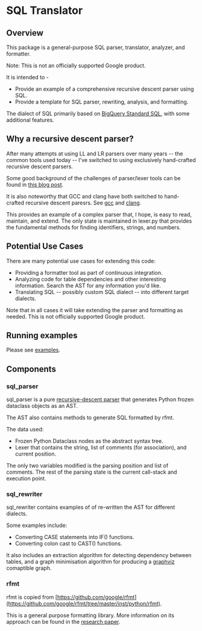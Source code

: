 
#  SQL Translator

## Overview

This package is a general-purpose SQL parser, translator, analyzer, and formatter.

Note: This is not an officially supported Google product.

It is intended to -
 * Provide an example of a comprehensive recursive descent parser using SQL.
 * Provide a template for SQL parser, rewriting, analysis, and formatting.

The dialect of SQL primarily based on [BigQuery Standard SQL](https://cloud.google.com/bigquery/docs/reference/standard-sql),
with some additional features.

## Why a recursive descent parser?

After many attempts at using LL and LR parsers over many years -- the common tools used today -- I've
switched to using exclusively hand-crafted recursive descent parsers.

Some good background of the challenges of parser/lexer tools can be found in
[this blog post](https://blog.reverberate.org/2013/09/ll-and-lr-in-context-why-parsing-tools.html).

It is also noteworthy that GCC and clang have both switched to hand-crafted recursive
descent paresrs. See [gcc](http://gcc.gnu.org/wiki/New_C_Parser) and [clang](http://clang.llvm.org/features.html).

This provides an example of a complex parser that, I hope, is easy to read, maintain, and extend. The only state
is maintained in lexer.py that provides the fundamental methods for finding identifiers, strings, and numbers.

## Potential Use Cases

There are many potential use cases for extending this code:

 * Providing a formatter tool as part of continuous integration.
 * Analyzing code for table dependencies and other interesting information. Search the AST for any information you'd like.
 * Translating SQL -- possibly custom SQL dialect -- into different target dialects.

Note that in all cases it will take extending the parser and formatting as needed. This is not officially supported Google product.

## Running examples

Please see [examples](EXAMPLES.md).

## Components

### sql_parser

sql_parser is a pure [recursive-descent parser](https://en.wikipedia.org/wiki/Recursive_descent_parser)
that generates Python frozen dataclass objects as an AST.

The AST also contains methods to generate SQL formatted by rfmt.

The data used:
 * Frozen Python Dataclass nodes as the abstract syntax tree.
 * Lexer that contains the string, list of comments (for association), and current position.

The only two variables modified is the parsing position and list of comments. The rest of the
parsing state is the current call-stack and execution point.

### sql_rewriter

sql_rewriter contains examples of of re-written the AST for different dialects.

Some examples include:
  * Converting CASE statements into IF() functions.
  * Converting colon cast to CAST() functions.

It also includes an extraction algorithm for detecting dependency between tables, and a
graph minimisation algorithm for producing a [graphviz](https://graphviz.org/) comaptible
graph.

### rfmt

rfmt is copied from [https://github.com/google/rfmt](https://github.com/google/rfmt/tree/master/inst/python/rfmt).

This is a general purpose formatting library. More information on its approach
can be found in the [research paper](https://research.google/pubs/pub44667/).

